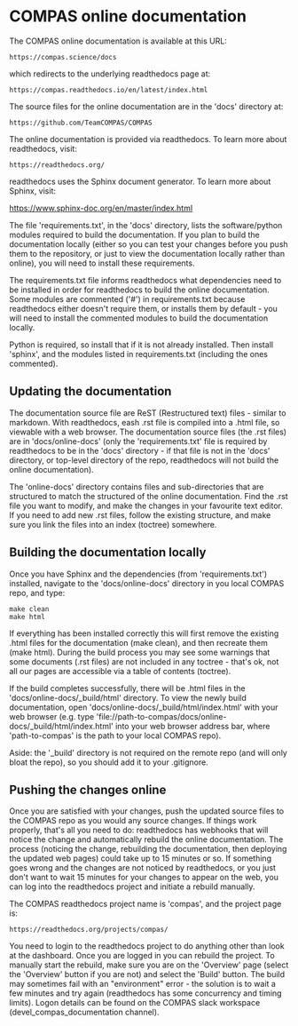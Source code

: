 COMPAS online documentation
===========================

The COMPAS online documentation is available at this URL:

    https://compas.science/docs

which redirects to the underlying readthedocs page at:

    https://compas.readthedocs.io/en/latest/index.html


The source files for the online documentation are in the 'docs' directory at:

    https://github.com/TeamCOMPAS/COMPAS


The online documentation is provided via readthedocs.  To learn more about readthedocs, visit:

    https://readthedocs.org/


readthedocs uses the Sphinx document generator.  To learn more about Sphinx, visit:

https://www.sphinx-doc.org/en/master/index.html


The file 'requirements.txt', in the 'docs' directory, lists the software/python modules required
to build the documentation.  If you plan to build the documentation locally (either so you can 
test your changes before you push them to the repository, or just to view the documentation locally
rather than online), you will need to install these requirements.

The requirements.txt file informs readthedocs what dependencies need to be installed in order for
readthedocs to build the online documentation. Some modules are commented ('#') in requirements.txt
because readthedocs either doesn't require them, or installs them by default - you will need to install
the commented modules to build the documentation locally.

Python is required, so install that if it is not already installed.  Then install 'sphinx', and the
modules listed in requirements.txt (including the ones commented).


Updating the documentation
--------------------------

The documentation source file are ReST (Restructured text) files - similar to markdown.  With readthedocs,
eash .rst file is compiled into a .html file, so viewable with a web browser. The documentation source
files (the .rst files) are in 'docs/online-docs' (only the 'requirements.txt' file is required by
readthedocs to be in the 'docs' directory - if that file is not in the 'docs' directory, or top-level
directory of the repo, readthedocs will not build the online documentation).

The 'online-docs' directory contains files and sub-directories that are structured to match the structured
of the online documentation. Find the .rst file you want to modify, and make the changes in your favourite
text editor. If you need to add new .rst files, follow the existing structure, and make sure you link the
files into an index (toctree) somewhere.


Building the documentation locally
----------------------------------

Once you have Sphinx and the dependencies (from 'requirements.txt') installed, navigate to the 'docs/online-docs'
directory in you local COMPAS repo, and type:

    make clean
    make html

If everything has been installed correctly this will first remove the existing .html files for the documentation
(make clean), and then recreate them (make html).  During the build process you may see some warnings that some
documents (.rst files) are not included in any toctree - that's ok, not all our pages are accessible via a table
of contents (toctree).

If the build completes successfully, there will be .html files in the 'docs/online-docs/\_build/html' directory.
To view the newly build documentation, open 'docs/online-docs/\_build/html/index.html' with your web browser
(e.g. type 'file://path-to-compas/docs/online-docs/\_build/html/index.html' into your web browser address bar, 
where 'path-to-compas' is the path to your local COMPAS repo).

Aside: the '\_build' directory is not required on the remote repo (and will only bloat the repo), so you should
add it to your .gitignore.


Pushing the changes online
--------------------------

Once you are satisfied with your changes, push the updated source files to the COMPAS repo as you would any source
changes.  If things work properly, that's all you need to do: readthedocs has webhooks that will notice the change
and automatically rebuild the online documentation.  The process (noticing the change, rebuilding the documentation,
then deploying the updated web pages) could take up to 15 minutes or so. If something goes wrong and the changes are
not noticed by readthedocs, or you just don't want to wait 15 minutes for your changes to appear on the web, you can
log into the readthedocs project and initiate a rebuild manually.

The COMPAS readthedocs project name is 'compas', and the project page is:

    https://readthedocs.org/projects/compas/

You need to login to the readthedocs project to do anything other than look at the dashboard. Once you are logged in 
you can rebuild the project. To manually start the rebuild, make sure you are on the 'Overview' page (select the
'Overview' button if you are not) and select the 'Build' button. The build may sometimes fail with an "environment"
error - the solution is to wait a few minutes and try again (readthedocs has some concurrency and timing limits).
Logon details can be found on the COMPAS slack workspace (devel\_compas\_documentation channel).

